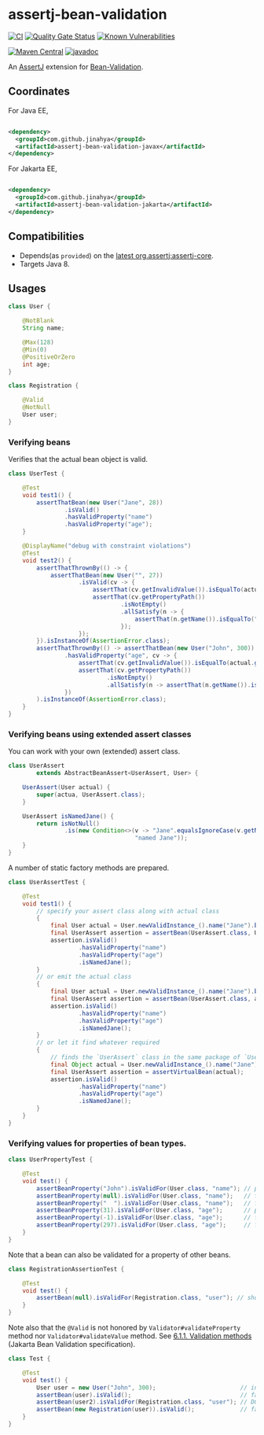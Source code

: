 # assertj-bean-validation

[![CI](https://github.com/jinahya/assertj-bean-validation/actions/workflows/maven.yml/badge.svg)](https://github.com/jinahya/assertj-bean-validation/actions/workflows/maven.yml)
[![Quality Gate Status](https://sonarcloud.io/api/project_badges/measure?project=jinahya_assertj-bean-validation&metric=alert_status)](https://sonarcloud.io/dashboard?id=jinahya_assertj-bean-validation)
[![Known Vulnerabilities](https://snyk.io/test/github/jinahya/assertj-bean-validation/badge.svg)](https://snyk.io/test/github/jinahya/assertj-bean-validation)

[![Maven Central](https://img.shields.io/maven-central/v/com.github.jinahya/assertj-bean-validation)](https://search.maven.org/artifact/com.github.jinahya/assertj-bean-validation)
[![javadoc](https://javadoc.io/badge2/com.github.jinahya/assertj-bean-validation/javadoc.svg)](https://javadoc.io/doc/com.github.jinahya/assertj-bean-validation)

An [AssertJ](https://joel-costigliola.github.io/assertj/) extension for [Bean-Validation](https://beanvalidation.org/).

## Coordinates

For Java EE,

```xml

<dependency>
  <groupId>com.github.jinahya</groupId>
  <artifactId>assertj-bean-validation-javax</artifactId>
</dependency>
```

For Jakarta EE,

```xml

<dependency>
  <groupId>com.github.jinahya</groupId>
  <artifactId>assertj-bean-validation-jakarta</artifactId>
</dependency>
```

## Compatibilities

* Depends(as `provided`) on
  the [latest org.assertj:assertj-core](https://javadoc.io/doc/org.assertj/assertj-core/latest/index.html).
* Targets Java 8.

## Usages

```java
class User {

    @NotBlank
    String name;

    @Max(128)
    @Min(0)
    @PositiveOrZero
    int age;
}

class Registration {

    @Valid
    @NotNull
    User user;
}
```

### Verifying beans

Verifies that the actual bean object is valid.

```java
class UserTest {

    @Test
    void test1() {
        assertThatBean(new User("Jane", 28))
                .isValid()
                .hasValidProperty("name")
                .hasValidProperty("age");
    }

    @DisplayName("debug with constraint violations")
    @Test
    void test2() {
        assertThatThrownBy(() -> {
            assertThatBean(new User("", 27))
                    .isValid(cv -> {
                        assertThat(cv.getInvalidValue()).isEqualTo(actual.getName());
                        assertThat(cv.getPropertyPath())
                                .isNotEmpty()
                                .allSatisfy(n -> {
                                    assertThat(n.getName()).isEqualTo("name");
                                });
                    });
        }).isInstanceOf(AssertionError.class);
        assertThatThrownBy(() -> assertThatBean(new User("John", 300))
                .hasValidProperty("age", cv -> {
                    assertThat(cv.getInvalidValue()).isEqualTo(actual.getAge());
                    assertThat(cv.getPropertyPath())
                            .isNotEmpty()
                            .allSatisfy(n -> assertThat(n.getName()).isEqualTo("age"));
                })
        ).isInstanceOf(AssertionError.class);
    }
}
```

### Verifying beans using extended assert classes

You can work with your own (extended) assert class.

```java
class UserAssert
        extends AbstractBeanAssert<UserAssert, User> {

    UserAssert(User actual) {
        super(actua, UserAssert.class);
    }

    UserAssert isNamedJane() {
        return isNotNull()
                .is(new Condition<>(v -> "Jane".equalsIgnoreCase(v.getName()),
                                    "named Jane"));
    }
}
```

A number of static factory methods are prepared.

```java
class UserAssertTest {

    @Test
    void test1() {
        // specify your assert class along with actual class
        {
            final User actual = User.newValidInstance_().name("Jane").build();
            final UserAssert assertion = assertBean(UserAssert.class, User.class, actual);
            assertion.isValid()
                    .hasValidProperty("name")
                    .hasValidProperty("age")
                    .isNamedJane();
        }
        // or emit the actual class
        {
            final User actual = User.newValidInstance_().name("Jane").build();
            final UserAssert assertion = assertBean(UserAssert.class, actual);
            assertion.isValid()
                    .hasValidProperty("name")
                    .hasValidProperty("age")
                    .isNamedJane();
        }
        // or let it find whatever required
        {
            // finds the `UserAssert` class in the same package of `User` class
            final Object actual = User.newValidInstance_().name("Jane").build();
            final UserAssert assertion = assertVirtualBean(actual);
            assertion.isValid()
                    .hasValidProperty("name")
                    .hasValidProperty("age")
                    .isNamedJane();
        }
    }
}
```

### Verifying values for properties of bean types.

```java
class UserPropertyTest {

    @Test
    void test() {
        assertBeanProperty("John").isValidFor(User.class, "name"); // pass
        assertBeanProperty(null).isValidFor(User.class, "name");   // fail
        assertBeanProperty("  ").isValidFor(User.class, "name");   // fail
        assertBeanProperty(31).isValidFor(User.class, "age");      // pass
        assertBeanProperty(-1).isValidFor(User.class, "age");      // fail
        assertBeanProperty(297).isValidFor(User.class, "age");     // fail
    }
}
```

Note that a bean can also be validated for a property of other beans.

```java
class RegistrationAssertionTest {

    @Test
    void test() {
        assertBean(null).isValidFor(Registration.class, "user"); // should fail by @NotNull
    }
}
```

Note also that the `@Valid` is not honored by `Validator#validateProperty` method nor `Validator#validateValue` method.
See [6.1.1. Validation methods] (Jakarta Bean Validation specification).

```java
class Test {

    @Test
    void test() {
        User user = new User("John", 300);                        // invalid, obviously
        assertBean(user).isValid();                               // fails
        assertBean(user2).isValidFor(Registration.class, "user"); // DOES NOT FAIL!
        assertBean(new Registration(user)).isValid();             // fails
    }
}
```

[6.1.1. Validation methods]: https://jakarta.ee/specifications/bean-validation/3.0/jakarta-bean-validation-spec-3.0.html#validationapi-validatorapi-validationmethods